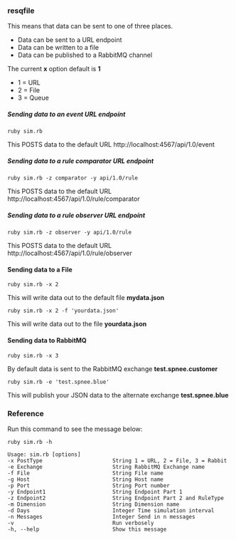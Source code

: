 
### resqfile

This means that data can be sent to one of three places.

* Data can be sent to a URL endpoint
* Data can be written to a file
* Data can be published to a RabbitMQ channel

The current **x** option default is **1**

* 1 = URL
* 2 = File
* 3 = Queue

##### Sending data to an event URL endpoint

```
ruby sim.rb
```

This POSTS data to the default URL http://localhost:4567/api/1.0/event

##### Sending data to a rule comparator URL endpoint

```
ruby sim.rb -z comparator -y api/1.0/rule
```

This POSTS data to the default URL http://localhost:4567/api/1.0/rule/comparator

##### Sending data to a rule observer URL endpoint

```
ruby sim.rb -z observer -y api/1.0/rule
```

This POSTS data to the default URL http://localhost:4567/api/1.0/rule/observer

#### Sending data to a File

```
ruby sim.rb -x 2
```

This will write data out to the default file **mydata.json**

```
ruby sim.rb -x 2 -f 'yourdata.json'
```

This will write data out to the file **yourdata.json**

#### Sending data to RabbitMQ

```
ruby sim.rb -x 3
```

By default data is sent to the RabbitMQ exchange **test.spnee.customer**

```
ruby sim.rb -e 'test.spnee.blue'
```

This will publish your JSON data to the alternate exchange **test.spnee.blue**

### Reference

Run this command to see the message below:

```
ruby sim.rb -h
```

```
Usage: sim.rb [options]
-x PostType                      String 1 = URL, 2 = File, 3 = Rabbit
-e Exchange                      String RabbitMQ Exchange name
-f File                          String File name
-g Host                          String Host name
-p Port                          String Port number
-y Endpoint1                     String Endpoint Part 1
-z Endpoint2                     String Endpoint Part 2 and RuleType
-m Dimension                     String Dimension name
-d Days                          Integer Time simulation interval
-n Messages                      Integer Send in n messages
-v                               Run verbosely
-h, --help                       Show this message
```

